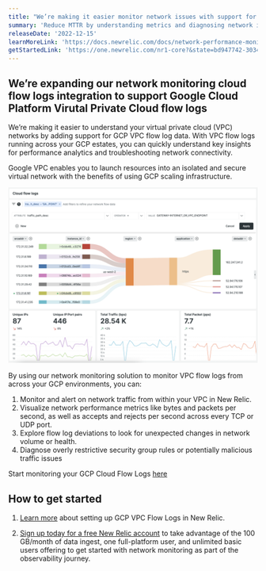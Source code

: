 ```yaml
---
title: "We’re making it easier monitor network issues with support for GCP VPC Flow Logs"
summary: 'Reduce MTTR by understanding metrics and diagnosing network issues faster'
releaseDate: '2022-12-15'
learnMoreLink: 'https://docs.newrelic.com/docs/network-performance-monitoring/setup-performance-monitoring/cloud-flow-logs/gcp-vpc-flow-log-monitoring/' 
getStartedLink: 'https://one.newrelic.com/nr1-core?&state=bd947742-3034-63b7-7196-8baaf36dd8d9'
---
```


## We’re expanding our network monitoring cloud flow logs integration to support Google Cloud Platform Virutal Private Cloud flow logs

We’re making it easier to understand your virtual private cloud (VPC) networks by adding support for GCP VPC flow log data. With VPC flow logs running across your GCP estates, you can quickly understand key insights for performance analytics and troubleshooting network connectivity. 

Google VPC enables you to launch resources into an isolated and secure virtual network with the benefits of using GCP scaling infrastructure. 

!["Screenshot showing GCP VPC Flow Logs visualized in New Relic"](./images/GCP-Flow-Logs-1.png "Screenshot showing GCP VPC Flow Logs visualized in New Relic")

By using our network monitoring solution to monitor VPC flow logs from across your GCP environments, you can:

1. Monitor and alert on network traffic from within your VPC in New Relic. 
2. Visualize network performance metrics like bytes and packets per second, as well as accepts and rejects per second across every TCP or UDP port.
3. Explore flow log deviations to look for unexpected changes in network volume or health.
4. Diagnose overly restrictive security group rules or potentially malicious traffic issues

Start monitoring your GCP Cloud Flow Logs [here](https://one.newrelic.com/marketplace?account=1606862&state=5d7bff4d-3d87-db8c-0e34-3aaf1094ee7e)

## How to get started

1. [Learn more](https://docs.newrelic.com/docs/network-performance-monitoring/setup-performance-monitoring/cloud-flow-logs/gcp-vpc-flow-log-monitoring/) about setting up GCP VPC Flow Logs in New Relic.

2. [Sign up today for a free New Relic account](https://newrelic.com/signup) to take advantage of the 100 GB/month of data ingest, one full-platform user, and unlimited basic users offering to get started with network monitoring as part of the observability journey.
